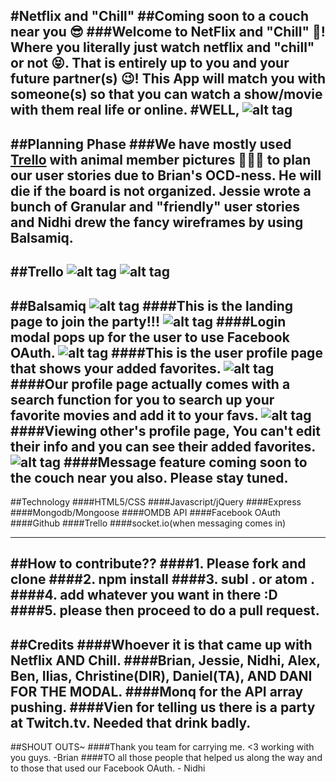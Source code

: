 #Netflix and "Chill" 
##Coming soon to a couch near you 😎
###Welcome to NetFlix and "Chill" 🎥! Where you literally just watch netflix and "chill" or not 😝. That is entirely up to you and your future partner(s) 😉! This App will match you with someone(s) so that you can watch a show/movie with them real life or online.
#WELL, 
![alt tag](http://cdn.meme.am/instances/64372543.jpg)
--------------------------------------------------------------------
##Planning Phase
###We have mostly used [Trello](https://trello.com/b/IG8cM9yL/netflix-chill) with animal member pictures 🐨🐶🐱 to plan our user stories due to Brian's OCD-ness. He will die if the board is not organized. Jessie wrote a bunch of Granular and "friendly" user stories and Nidhi drew the fancy wireframes by using Balsamiq.
---------------------------------------------------------------------
##Trello 
![alt tag](https://trello-attachments.s3.amazonaws.com/56eb4b13d41f193fd657e586/3352x1858/6745f7a26d87f1316df7161514254493/Screen_Shot_2016-03-17_at_4.36.54_PM.png)
![alt tag](https://trello-attachments.s3.amazonaws.com/56eb4b15402cf11069eb38dc/3360x1860/79f697484e1069dd144435917c468194/Screen_Shot_2016-03-17_at_4.37.17_PM.png)
---------------------------------------------------------------------
##Balsamiq
![alt tag](https://trello-attachments.s3.amazonaws.com/56e271e18ae6264478aee297/1024x600/f95d42838a647f9d88999f2d3f480635/Homepage.png)
####This is the landing page to join the party!!!
![alt tag](https://trello-attachments.s3.amazonaws.com/56e2723db5032fafb209c0b6/1024x600/c6d8f79fa2b7871f8608a83b5283d95e/Homepage_copy.png)
####Login modal pops up for the user to use Facebook OAuth.
![alt tag](https://trello-attachments.s3.amazonaws.com/56e271f87f38364ea3a6b07e/1024x600/55b493ddc5f0b05c5114a05f22403b6f/MAIN_profile_page.png)
####This is the user profile page that shows your added favorites.
![alt tag](https://trello-attachments.s3.amazonaws.com/56e3572ea2d110852371ec22/1024x600/59a8f7e5d6d612cac7af5339f6810689/MAIN_profile_page_with_search.png)
####Our profile page actually comes with a search function for you to search up your favorite movies and add it to your favs.
![alt tag](https://trello-attachments.s3.amazonaws.com/56e2722561d35b7f6a5a67aa/1036x600/5ceb17c7fa04b4b4456a646f82b17455/Viewing_Other_s_Page.png)
####Viewing other's profile page, You can't edit their info and you can see their added favorites. 
![alt tag](https://trello-attachments.s3.amazonaws.com/56e27286bfbb5cf0432483cd/1024x600/03c8354926c326a14b36a797f149d138/Messages.png)
####Message feature coming soon to the couch near you also. Please stay tuned.
------------------------------------------------------------------------------------
##Technology
####HTML5/CSS
####Javascript/jQuery
####Express
####Mongodb/Mongoose
####OMDB API
####Facebook OAuth
####Github
####Trello
####socket.io(when messaging comes in)

------------------------------------------------------------------------------------
##How to contribute??
####1. Please fork and clone
####2. npm install
####3. subl . or atom .
####4. add whatever you want in there :D
####5. please then proceed to do a pull request.
------------------------------------------------------------------------------------
##Credits
####Whoever it is that came up with Netflix AND Chill.
####Brian, Jessie, Nidhi, Alex, Ben, Ilias, Christine(DIR), Daniel(TA), AND DANI FOR THE MODAL.
####Monq for the API array pushing.
####Vien for telling us there is a party at Twitch.tv. Needed that drink badly.
------------------------------------------------------------------------------------
##SHOUT OUTS~
####Thank you team for carrying me. <3 working with you guys. -Brian
####TO all those people that helped us along the way and to those that used our Facebook OAuth. - Nidhi
####















